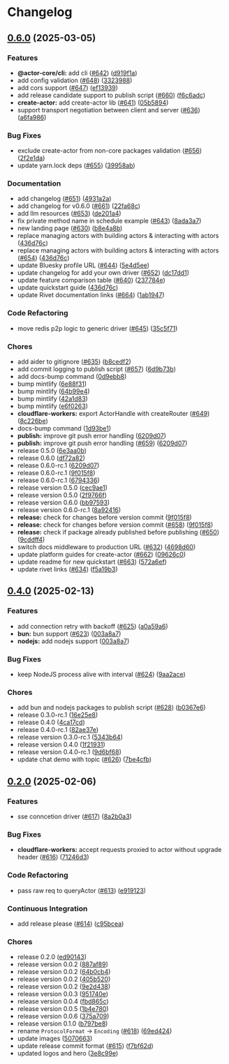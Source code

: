 # Changelog

## [0.6.0](https://github.com/rivet-gg/actor-core/compare/v0.4.0...v0.6.0) (2025-03-05)


### Features

* **@actor-core/cli:** add cli ([#642](https://github.com/rivet-gg/actor-core/issues/642)) ([d919f1a](https://github.com/rivet-gg/actor-core/commit/d919f1aa11972f0513f6ad5851965b7f469624cd))
* add config validation ([#648](https://github.com/rivet-gg/actor-core/issues/648)) ([3323988](https://github.com/rivet-gg/actor-core/commit/3323988f6ab3d5d9ba99ba113f6b8e4a7f4c5ec7))
* add cors support ([#647](https://github.com/rivet-gg/actor-core/issues/647)) ([ef13939](https://github.com/rivet-gg/actor-core/commit/ef13939f57c333d19b1cafc29b003bce1ccb8cf9))
* add release candidate support to publish script ([#660](https://github.com/rivet-gg/actor-core/issues/660)) ([f6c6adc](https://github.com/rivet-gg/actor-core/commit/f6c6adc8dd8fe9ceb237ba55be7f5953fe8047ec))
* **create-actor:** add create-actor lib ([#641](https://github.com/rivet-gg/actor-core/issues/641)) ([05b5894](https://github.com/rivet-gg/actor-core/commit/05b5894d4ca84f3b76f4a6fb6fa2ff4c6a5f9372))
* support transport negotiation between client and server ([#636](https://github.com/rivet-gg/actor-core/issues/636)) ([a6fa986](https://github.com/rivet-gg/actor-core/commit/a6fa986b657e7fa294c95fb95cc51cc7930651be))


### Bug Fixes

* exclude create-actor from non-core packages validation ([#656](https://github.com/rivet-gg/actor-core/issues/656)) ([2f2e1da](https://github.com/rivet-gg/actor-core/commit/2f2e1daa4fdb5643b389c6fb261c96a0f37471fa))
* update yarn.lock deps ([#655](https://github.com/rivet-gg/actor-core/issues/655)) ([39958ab](https://github.com/rivet-gg/actor-core/commit/39958abb0387e3b6a83bc13613665d2ec44b129b))


### Documentation

* add changelog ([#651](https://github.com/rivet-gg/actor-core/issues/651)) ([4931a2a](https://github.com/rivet-gg/actor-core/commit/4931a2a2e7eb244791f48508ee94d50dc1ea401e))
* add changelog for v0.6.0 ([#661](https://github.com/rivet-gg/actor-core/issues/661)) ([22fa68c](https://github.com/rivet-gg/actor-core/commit/22fa68c092614fbb61228fcd96a84af9292d648c))
* add llm resources ([#653](https://github.com/rivet-gg/actor-core/issues/653)) ([de201a4](https://github.com/rivet-gg/actor-core/commit/de201a4b4796fc43fc4cb330e1e1e5bec1b4d239))
* fix private method name in schedule example ([#643](https://github.com/rivet-gg/actor-core/issues/643)) ([8ada3a7](https://github.com/rivet-gg/actor-core/commit/8ada3a7e13f564ae0135861951703778d72a39c4))
* new landing page ([#630](https://github.com/rivet-gg/actor-core/issues/630)) ([b8e4a8b](https://github.com/rivet-gg/actor-core/commit/b8e4a8b1c7a5311372faa00aeeb5a883c762032b))
* replace managing actors with building actors & interacting with actors ([436d76c](https://github.com/rivet-gg/actor-core/commit/436d76c2de133bc1337d9e2240e274a2060540d6))
* replace managing actors with building actors & interacting with actors ([#654](https://github.com/rivet-gg/actor-core/issues/654)) ([436d76c](https://github.com/rivet-gg/actor-core/commit/436d76c2de133bc1337d9e2240e274a2060540d6))
* update Bluesky profile URL ([#644](https://github.com/rivet-gg/actor-core/issues/644)) ([5e4d5ee](https://github.com/rivet-gg/actor-core/commit/5e4d5eec962ab0e243fc99561b5179c351f222dd))
* update changelog for add your own driver ([#652](https://github.com/rivet-gg/actor-core/issues/652)) ([dc17dd1](https://github.com/rivet-gg/actor-core/commit/dc17dd1702a72680a8830841cb10005840ecd036))
* update feature comparison table ([#640](https://github.com/rivet-gg/actor-core/issues/640)) ([237784e](https://github.com/rivet-gg/actor-core/commit/237784ed69c67a3578c4e51f989ad8816092cefa))
* update quickstart guide ([436d76c](https://github.com/rivet-gg/actor-core/commit/436d76c2de133bc1337d9e2240e274a2060540d6))
* update Rivet documentation links ([#664](https://github.com/rivet-gg/actor-core/issues/664)) ([1ab1947](https://github.com/rivet-gg/actor-core/commit/1ab194738a4448f10afab55a2b37c8326e6d66ee))


### Code Refactoring

* move redis p2p logic to generic driver ([#645](https://github.com/rivet-gg/actor-core/issues/645)) ([35c5f71](https://github.com/rivet-gg/actor-core/commit/35c5f71d4a2b17f699c348c8a1cd80589cf40af7))


### Chores

* add aider to gitignore ([#635](https://github.com/rivet-gg/actor-core/issues/635)) ([b8cedf2](https://github.com/rivet-gg/actor-core/commit/b8cedf2c6cec502abdda37f4c4d142a62fbfbc02))
* add commit logging to publish script ([#657](https://github.com/rivet-gg/actor-core/issues/657)) ([6d9b73b](https://github.com/rivet-gg/actor-core/commit/6d9b73be7c4dd475a02c79eead584bda85348bf5))
* add docs-bump command ([0d9ebb8](https://github.com/rivet-gg/actor-core/commit/0d9ebb8f64a32005e12db808149f63832f197cfd))
* bump mintlify ([6e88f31](https://github.com/rivet-gg/actor-core/commit/6e88f312bb6535b271ce7aeb3e9dafc8ad7a9c3a))
* bump mintlify ([64b99e4](https://github.com/rivet-gg/actor-core/commit/64b99e4178ae2a61a62c0d0874524bcb78b296d0))
* bump mintlify ([42a1d83](https://github.com/rivet-gg/actor-core/commit/42a1d83ec26019f31ab0a0258553f9a3c8833cb5))
* bump mintlify ([e6f0263](https://github.com/rivet-gg/actor-core/commit/e6f026379e51b95e4164e4f818718e0128defa18))
* **cloudflare-workers:** export ActorHandle with createRouter ([#649](https://github.com/rivet-gg/actor-core/issues/649)) ([8c226be](https://github.com/rivet-gg/actor-core/commit/8c226be3a95909ab2d65b0c4b21a1fb9b4050e2d))
* docs-bump command ([1d93be1](https://github.com/rivet-gg/actor-core/commit/1d93be161db0b55dc7559cd4c57d602b17ff0dc0))
* **publish:** improve git push error handling ([6209d07](https://github.com/rivet-gg/actor-core/commit/6209d0745560588863789679ffa7eb2c506c1bfd))
* **publish:** improve git push error handling ([#659](https://github.com/rivet-gg/actor-core/issues/659)) ([6209d07](https://github.com/rivet-gg/actor-core/commit/6209d0745560588863789679ffa7eb2c506c1bfd))
* release 0.5.0 ([6e3aa0b](https://github.com/rivet-gg/actor-core/commit/6e3aa0bb9f2d9c1329cc019a7e4d7dbd565f33e6))
* release 0.6.0 ([df72a82](https://github.com/rivet-gg/actor-core/commit/df72a82d9186002770abd67fa192392be506b1ab))
* release 0.6.0-rc.1 ([6209d07](https://github.com/rivet-gg/actor-core/commit/6209d0745560588863789679ffa7eb2c506c1bfd))
* release 0.6.0-rc.1 ([9f015f8](https://github.com/rivet-gg/actor-core/commit/9f015f8b4c2b558408fe4f3e317a1efa765c82b6))
* release 0.6.0-rc.1 ([6794336](https://github.com/rivet-gg/actor-core/commit/6794336a3bab3aaefe19179b06a65cc31ecfeeef))
* release version 0.5.0 ([cec9ae1](https://github.com/rivet-gg/actor-core/commit/cec9ae1eae345d1828d7a2a56f525477c7aff2ca))
* release version 0.5.0 ([2f9766f](https://github.com/rivet-gg/actor-core/commit/2f9766fa598647d23e210828e91a39732810ceb7))
* release version 0.6.0 ([bb97593](https://github.com/rivet-gg/actor-core/commit/bb97593d95878a09b37f51b14bc5dbe14e91d117))
* release version 0.6.0-rc.1 ([8a92416](https://github.com/rivet-gg/actor-core/commit/8a92416e0006c6fe39bb57d5b275d8d67fc85299))
* **release:** check for changes before version commit ([9f015f8](https://github.com/rivet-gg/actor-core/commit/9f015f8b4c2b558408fe4f3e317a1efa765c82b6))
* **release:** check for changes before version commit ([#658](https://github.com/rivet-gg/actor-core/issues/658)) ([9f015f8](https://github.com/rivet-gg/actor-core/commit/9f015f8b4c2b558408fe4f3e317a1efa765c82b6))
* **release:** check if package already published before publishing ([#650](https://github.com/rivet-gg/actor-core/issues/650)) ([9cddff4](https://github.com/rivet-gg/actor-core/commit/9cddff4c4a157ad02208fbef58123c6677c16b3b))
* switch docs middleware to production URL ([#632](https://github.com/rivet-gg/actor-core/issues/632)) ([4698d60](https://github.com/rivet-gg/actor-core/commit/4698d604311501b4d784175fb2759dff84a72f83))
* update platform guides for create-actor ([#662](https://github.com/rivet-gg/actor-core/issues/662)) ([09626c0](https://github.com/rivet-gg/actor-core/commit/09626c01df4c017bef0896ba02cb338a268a0357))
* update readme for new quickstart ([#663](https://github.com/rivet-gg/actor-core/issues/663)) ([572a6ef](https://github.com/rivet-gg/actor-core/commit/572a6eff8d90e63b4647b21fb00c2e0ed25deb7b))
* update rivet links ([#634](https://github.com/rivet-gg/actor-core/issues/634)) ([f5a19b3](https://github.com/rivet-gg/actor-core/commit/f5a19b3c190387967e3f18c99c54edfbddf685fb))

## [0.4.0](https://github.com/rivet-gg/actor-core/compare/v0.2.0...v0.4.0) (2025-02-13)


### Features

* add connection retry with backoff ([#625](https://github.com/rivet-gg/actor-core/issues/625)) ([a0a59a6](https://github.com/rivet-gg/actor-core/commit/a0a59a6387e56f010d7f4df4c3385a76880c6222))
* **bun:** bun support ([#623](https://github.com/rivet-gg/actor-core/issues/623)) ([003a8a7](https://github.com/rivet-gg/actor-core/commit/003a8a761638e036d6edc431f5c7374923828964))
* **nodejs:** add nodejs support ([003a8a7](https://github.com/rivet-gg/actor-core/commit/003a8a761638e036d6edc431f5c7374923828964))


### Bug Fixes

* keep NodeJS process alive with interval ([#624](https://github.com/rivet-gg/actor-core/issues/624)) ([9aa2ace](https://github.com/rivet-gg/actor-core/commit/9aa2ace064c8f9b0581e7f469c10d7d915d651a3))


### Chores

* add bun and nodejs packages to publish script ([#628](https://github.com/rivet-gg/actor-core/issues/628)) ([b0367e6](https://github.com/rivet-gg/actor-core/commit/b0367e66d3d5fb1894b85262eac8c2e0f678e2b4))
* release 0.3.0-rc.1 ([16e25e8](https://github.com/rivet-gg/actor-core/commit/16e25e8158489da127d269f354be651ccbad4ce5))
* release 0.4.0 ([4ca17cd](https://github.com/rivet-gg/actor-core/commit/4ca17cd39fdc2c07bfce56a4326454e16ecadd40))
* release 0.4.0-rc.1 ([82ae37e](https://github.com/rivet-gg/actor-core/commit/82ae37e38e08dba806536811d7bea7678e6380db))
* release version 0.3.0-rc.1 ([5343b64](https://github.com/rivet-gg/actor-core/commit/5343b648466b11fc048a20d1379e38538a442add))
* release version 0.4.0 ([1f21931](https://github.com/rivet-gg/actor-core/commit/1f2193113398f9a51aadcea84e4807ab7d2ed194))
* release version 0.4.0-rc.1 ([9d6bf68](https://github.com/rivet-gg/actor-core/commit/9d6bf68df08045c6e720b3132eb46c5324d0aa92))
* update chat demo with topic ([#626](https://github.com/rivet-gg/actor-core/issues/626)) ([7be4cfb](https://github.com/rivet-gg/actor-core/commit/7be4cfb216f182c43d1e4b8500616d6a661f8006))

## [0.2.0](https://github.com/rivet-gg/actor-core/compare/v24.6.2...v0.2.0) (2025-02-06)


### Features

* sse conncetion driver ([#617](https://github.com/rivet-gg/actor-core/issues/617)) ([8a2b0a3](https://github.com/rivet-gg/actor-core/commit/8a2b0a3a0b07a0b4551c67fe7238da691d590892))


### Bug Fixes

* **cloudflare-workers:** accept requests proxied to actor without upgrade header ([#616](https://github.com/rivet-gg/actor-core/issues/616)) ([71246d3](https://github.com/rivet-gg/actor-core/commit/71246d38810a5ede89fc53458ccf1dae8357399b))


### Code Refactoring

* pass raw req to queryActor ([#613](https://github.com/rivet-gg/actor-core/issues/613)) ([e919123](https://github.com/rivet-gg/actor-core/commit/e919123b6d91497e68ea3b55f9ef10b10aff6f52))


### Continuous Integration

* add release please ([#614](https://github.com/rivet-gg/actor-core/issues/614)) ([c95bcea](https://github.com/rivet-gg/actor-core/commit/c95bceace69df54cf66bb4a339931dccb304c73e))


### Chores

* release 0.2.0 ([ed90143](https://github.com/rivet-gg/actor-core/commit/ed901437203f87aa5345f91bc9a3c5f8517bbfcb))
* release version 0.0.2 ([887af89](https://github.com/rivet-gg/actor-core/commit/887af89414e5fb8cb283efbb6a6948756cf75bab))
* release version 0.0.2 ([64b0cb4](https://github.com/rivet-gg/actor-core/commit/64b0cb4830f66ac864e458fe0ab2d95a88271c8e))
* release version 0.0.2 ([405b520](https://github.com/rivet-gg/actor-core/commit/405b5201730f9faa8c21457b09fc2a62101e34e8))
* release version 0.0.2 ([9e2d438](https://github.com/rivet-gg/actor-core/commit/9e2d438f4b7533925151556f6290a4a50eee2ad6))
* release version 0.0.3 ([951740e](https://github.com/rivet-gg/actor-core/commit/951740e76efe44745168ef1443e7c42931a39e11))
* release version 0.0.4 ([fbd865c](https://github.com/rivet-gg/actor-core/commit/fbd865ccca93a17e24780974f4e4bac2456ae13d))
* release version 0.0.5 ([1b4e780](https://github.com/rivet-gg/actor-core/commit/1b4e780d95092a93d879e45062e5c690199fb6f8))
* release version 0.0.6 ([375a709](https://github.com/rivet-gg/actor-core/commit/375a70965756e432b975a6cff0f49d07430023f2))
* release version 0.1.0 ([b797be8](https://github.com/rivet-gg/actor-core/commit/b797be80da2dbff153645585ac3063bbb4651eba))
* rename `ProtocolFormat` -&gt; `Encoding` ([#618](https://github.com/rivet-gg/actor-core/issues/618)) ([69ed424](https://github.com/rivet-gg/actor-core/commit/69ed42467ccd85a807cc1cd52f6a81584d0a430f))
* update images ([5070663](https://github.com/rivet-gg/actor-core/commit/5070663b2dc5baaa375f9b777295e82ad458188f))
* update release commit format ([#615](https://github.com/rivet-gg/actor-core/issues/615)) ([f7bf62d](https://github.com/rivet-gg/actor-core/commit/f7bf62d37a647383b33e2fb5191d1759a98a1101))
* updated logos and hero ([3e8c99e](https://github.com/rivet-gg/actor-core/commit/3e8c99ee207b7a9006f418d04561920b66faeef1))
